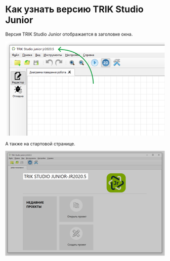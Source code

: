 # Как узнать версию TRIK Studio Junior

Версия TRIK Studio Junior отображается в заголовке окна.

![](<../../.gitbook/assets/version (2).png>)

А также на стартовой странице.

![](../../.gitbook/assets/version-main.png)
